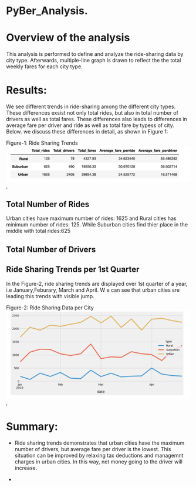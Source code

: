 # PyBer_Analysis.

# Overview of the analysis
This analysis is performed to define and analyze the ride-sharing data by city type. Afterwards, multiple-line graph is drawn to reflect the the total weekly fares for each city type.

# Results:

We see different trends in ride-sharing among the different city types. These differences exsist not only total rides, but also in total number of drivers as well as total fares. These differences also leads to differences in average fare per driver and ride as well as total fare by typess of city. Below. we discuss these differences in detail, as shown in Figure 1:

Figure-1: Ride Sharing Trends ![Ride_Sharing_Trends](https://github.com/FatimaJHussain/PyBer_Analysis./blob/main/Analysis/PyBer_ridesharing_trends.png), 
## Total Number of Rides

Urban cities have maximum number of rides: 1625 and Rural cities has minimum number of rides: 125. While Suburban cities find thier place in the middle with total rides:625
## Total Number of Drivers

## Ride Sharing Trends per  1st Quarter
In the Figure-2, ride sharing trends are displayed over 1st quarter of a year, i.e January,Feburary, March and April. W e can see that urban cities sre  leading this trends with visible jump. 

Figure-2: Ride Sharing Data per City ![Ride_Sharing_Data](https://github.com/FatimaJHussain/PyBer_Analysis./blob/main/Analysis/PyBer_fare_summary.png), 

# Summary:

* Ride sharing trends demonstrates that urban cities have the maximum number of drivers, but average fare per driver is the lowest. This situation can be improved by relaxing tax deductions and managemnt charges in urban cities.  In this way, net money going to the driver will increase.

* 

